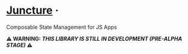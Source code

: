 # [Juncture](https://codecarvings.com) &middot;

Composable State Management for JS Apps

**:warning: WARNING: _THIS LIBRARY IS STILL IN DEVELOPMENT (PRE-ALPHA STAGE)_ :warning:**